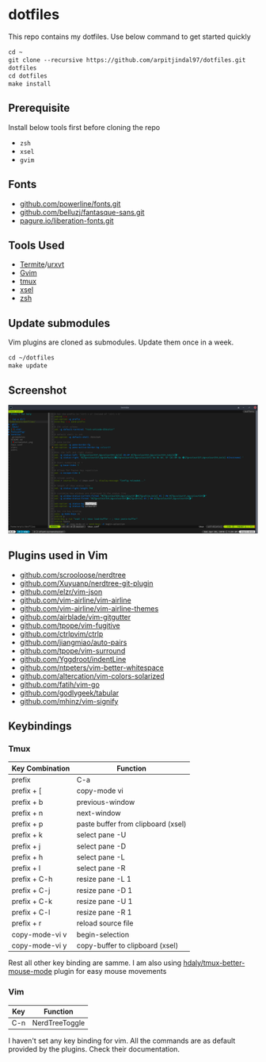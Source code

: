 # dotfiles

This repo contains my dotfiles. Use below command to get started quickly

    cd ~
    git clone --recursive https://github.com/arpitjindal97/dotfiles.git dotfiles
    cd dotfiles
    make install

## Prerequisite

Install below tools first before cloning the repo

- `zsh`
- `xsel`
- `gvim`

## Fonts

- [github.com/powerline/fonts.git](https://www.archlinux.org/packages/community/x86_64/powerline-fonts/)
- [github.com/belluzj/fantasque-sans.git](https://aur.archlinux.org/packages/ttf-fantasque-sans-mono/)
- [pagure.io/liberation-fonts.git](https://www.archlinux.org/packages/community/any/ttf-liberation/)

## Tools Used

- [Termite](https://github.com/thestinger/termite/)/[urxvt](http://software.schmorp.de/pkg/rxvt-unicode.html)
- [Gvim](https://github.com/vim/vim)
- [tmux](https://github.com/tmux/tmux)
- [xsel](https://github.com/kfish/xsel)
- [zsh](https://github.com/zsh-users/zsh)

## Update submodules

Vim plugins are cloned as submodules. Update them once in a week.

    cd ~/dotfiles
    make update

## Screenshot

![screenshot](screenshot.png?raw=true)

## Plugins used in Vim

- [github.com/scrooloose/nerdtree](https://github.com/scrooloose/nerdtree.git)
- [github.com/Xuyuanp/nerdtree-git-plugin](https://github.com/Xuyuanp/nerdtree-git-plugin.git)
- [github.com/elzr/vim-json](https://github.com/elzr/vim-json.git)
- [github.com/vim-airline/vim-airline](https://github.com/vim-airline/vim-airline.git)
- [github.com/vim-airline/vim-airline-themes](https://github.com/vim-airline/vim-airline-themes)
- [github.com/airblade/vim-gitgutter](https://github.com/airblade/vim-gitgutter.git)
- [github.com/tpope/vim-fugitive](https://github.com/tpope/vim-fugitive)
- [github.com/ctrlpvim/ctrlp](https://github.com/ctrlpvim/ctrlp.vim)
- [github.com/jiangmiao/auto-pairs](https://github.com/jiangmiao/auto-pairs)
- [github.com/tpope/vim-surround](https://github.com/tpope/vim-surround)
- [github.com/Yggdroot/indentLine](https://github.com/Yggdroot/indentLine)
- [github.com/ntpeters/vim-better-whitespace](https://github.com/ntpeters/vim-better-whitespace)
- [github.com/altercation/vim-colors-solarized](https://github.com/altercation/vim-colors-solarized.git)
- [github.com/fatih/vim-go](https://github.com/fatih/vim-go.git)
- [github.com/godlygeek/tabular](https://github.com/godlygeek/tabular.git)
- [github.com/mhinz/vim-signify](https://github.com/plasticboy/vim-markdown.git)

## Keybindings

### Tmux

| Key Combination | Function                           |
| --------------- | --------                           |
| prefix          | C-a                                |
| prefix + \[     | copy-mode vi                       |
| prefix + b      | previous-window                    |
| prefix + n      | next-window                        |
| prefix + p      | paste buffer from clipboard (xsel) |
| prefix + k      | select pane -U                     |
| prefix + j      | select pane -D                     |
| prefix + h      | select pane -L                     |
| prefix + l      | select pane -R                     |
| prefix + C-h    | resize pane -L 1                   |
| prefix + C-j    | resize pane -D 1                   |
| prefix + C-k    | resize pane -U 1                   |
| prefix + C-l    | resize pane -R 1                   |
| prefix + r      | reload source file                 |
| copy-mode-vi v  | begin-selection                    |
| copy-mode-vi y  | copy-buffer to clipboard (xsel)    |

Rest all other key binding are samme. I am also using [hdaly/tmux-better-mouse-mode](https://github.com/hdaly/tmux-better-mouse-mode) plugin for easy mouse movements

### Vim

| Key | Function           |
| --- | --------           |
| C-n | NerdTreeToggle<CR> |

I haven't set any key binding for vim. All the commands are as default provided by the plugins. Check their documentation. 


